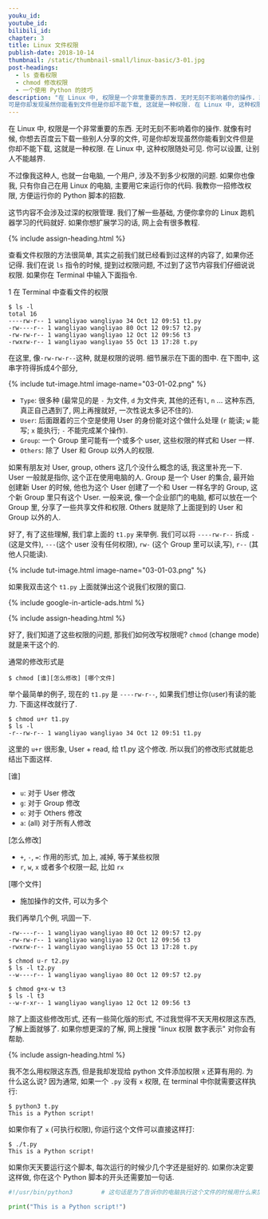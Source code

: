 ```yaml
---
youku_id: 
youtube_id: 
bilibili_id: 
chapter: 3
title: Linux 文件权限
publish-date: 2018-10-14
thumbnail: /static/thumbnail-small/linux-basic/3-01.jpg
post-headings:
  - ls 查看权限
  - chmod 修改权限
  - 一个使用 Python 的技巧
description: "在 Linux 中, 权限是一个非常重要的东西. 无时无刻不影响着你的操作. 就像有时候, 你想去百度云下载一些别人分享的文件,
可是你却发现虽然你能看到文件但是你却不能下载, 这就是一种权限. 在 Linux 中, 这种权限随处可见. 你可以设置, 让别人不能越界."
---
```



在 Linux 中, 权限是一个非常重要的东西. 无时无刻不影响着你的操作. 就像有时候, 你想去百度云下载一些别人分享的文件,
可是你却发现虽然你能看到文件但是你却不能下载, 这就是一种权限. 在 Linux 中, 这种权限随处可见. 你可以设置, 让别人不能越界.

不过像我这种人, 也就一台电脑, 一个用户, 涉及不到多少权限的问题. 如果你也像我, 只有你自己在用 Linux 的电脑,
主要用它来运行你的代码. 我教你一招修改权限, 方便运行你的 Python 脚本的招数.

这节内容不会涉及过深的权限管理. 我们了解一些基础, 方便你拿你的 Linux 跑机器学习的代码就好. 如果你想扩展学习的话, 网上会有很多教程.



{% include assign-heading.html %}

查看文件权限的方法很简单, 其实之前我们就已经看到过这样的内容了, 如果你还记得. 我们在说 `ls` 指令的时候, 提到过权限问题,
不过到了这节内容我们仔细说说权限. 如果你在 Terminal 中输入下面指令.



1 在 Terminal 中查看文件的权限

```shell
$ ls -l
total 16
----rw-r-- 1 wangliyao wangliyao 34 Oct 12 09:51 t1.py
-rw----r-- 1 wangliyao wangliyao 80 Oct 12 09:57 t2.py
-rw-rw-r-- 1 wangliyao wangliyao 12 Oct 12 09:56 t3
-rwxrw-r-- 1 wangliyao wangliyao 55 Oct 13 17:28 t.py
```

在这里, 像`-rw-rw-r--`这种, 就是权限的说明. 细节展示在下面的图中. 在下图中,
这串字符得拆成4个部分,

{% include tut-image.html image-name="03-01-02.png" %}

* `Type`: 很多种 (最常见的是 `-` 为文件, `d` 为文件夹, 其他的还有`l`, `n` ... 这种东西, 真正自己遇到了, 网上再搜就好, 一次性说太多记不住的).
* `User`: 后面跟着的三个空是使用 User 的身份能对这个做什么处理 (`r` 能读; `w` 能写; `x` 能执行; `-` 不能完成某个操作).
* `Group`: 一个 Group 里可能有一个或多个 user, 这些权限的样式和 User 一样.
* `Others`: 除了 User 和 Group 以外人的权限.

如果有朋友对 User, group, others 这几个没什么概念的话, 我这里补充一下.
User 一般就是指你, 这个正在使用电脑的人. Group 是一个 User 的集合, 最开始创建新 User 的时候, 他也为这个 User 创建了一个和 User 一样名字的 Group, 这个新 Group 里只有这个 User.
一般来说, 像一个企业部门的电脑, 都可以放在一个 Group 里, 分享了一些共享文件和权限. Others 就是除了上面提到的 User 和 Group 以外的人.

好了, 有了这些理解, 我们拿上面的 `t1.py` 来举例.
我们可以将 `----rw-r--` 拆成 `-` (这是文件), `---`(这个 user 没有任何权限), `rw-` (这个 Group 里可以读,写), `r--` (其他人只能读).


{% include tut-image.html image-name="03-01-03.png" %}

如果我双击这个 `t1.py` 上面就弹出这个说我们权限的窗口.








{% include google-in-article-ads.html %}

{% include assign-heading.html %}

好了, 我们知道了这些权限的问题, 那我们如何改写权限呢? `chmod` (change mode) 就是来干这个的.

通常的修改形式是

```shell
$ chmod [谁][怎么修改] [哪个文件]
```

举个最简单的例子, 现在的 `t1.py` 是 `----rw-r--`, 如果我们想让你(user)有读的能力. 下面这样改就行了.

```shell
$ chmod u+r t1.py
$ ls -l
-r--rw-r-- 1 wangliyao wangliyao 34 Oct 12 09:51 t1.py
```

这里的 `u+r` 很形象, User + read, 给 t1.py 这个修改. 所以我们的修改形式就能总结出下面这样.

[谁]
* `u`: 对于 User 修改
* `g`: 对于 Group 修改
* `o`: 对于 Others 修改
* `a`: (all) 对于所有人修改

[怎么修改]
* `+`, `-`, `=`: 作用的形式, 加上, 减掉, 等于某些权限
* `r`, `w`, `x` 或者多个权限一起, 比如 `rx`

[哪个文件]
* 施加操作的文件, 可以为多个

我们再举几个例, 巩固一下.

```shell
-rw----r-- 1 wangliyao wangliyao 80 Oct 12 09:57 t2.py
-rw-rw-r-- 1 wangliyao wangliyao 12 Oct 12 09:56 t3
-rwxrw-r-- 1 wangliyao wangliyao 55 Oct 13 17:28 t.py

$ chmod u-r t2.py
$ ls -l t2.py
--w----r-- 1 wangliyao wangliyao 80 Oct 12 09:57 t2.py

$ chmod g+x-w t3
$ ls -l t3
--w-r-xr-- 1 wangliyao wangliyao 12 Oct 12 09:56 t3
```

除了上面这些修改形式, 还有一些简化版的形式, 不过我觉得不天天用权限这东西, 了解上面就够了.
如果你想更深的了解, 网上搜搜 "linux 权限 数字表示" 对你会有帮助.




{% include assign-heading.html %}

我不怎么用权限这东西, 但是我却发现给 python 文件添加权限 `x` 还算有用的. 为什么这么说?
因为通常, 如果一个 `.py` 没有 `x` 权限, 在 terminal 中你就需要这样执行:

```shell
$ python3 t.py
This is a Python script!
```

如果你有了 `x` (可执行权限), 你运行这个文件可以直接这样打:

```shell
$ ./t.py
This is a Python script!
```

如果你天天要运行这个脚本, 每次运行的时候少几个字还是挺好的. 如果你决定要这样做, 你在这个 Python 脚本的开头还需要加一句话.

```python
#!/usr/bin/python3        # 这句话是为了告诉你的电脑执行这个文件的时候用什么来加载

print("This is a Python script!")
```
